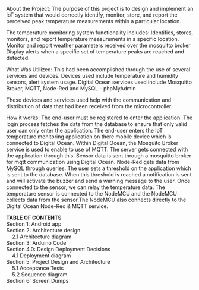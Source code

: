 About the Project:
The purpose of this project is to design and implement an IoT system that would correctly identify, monitor, store, and report the perceived peak temperature measurements within a particular location. 

The temperature monitoring system functionality includes: 
    Identifies, stores, monitors, and report temperature measurements in a specific location.
    Monitor and report weather parameters received over the mosquitto broker
    Display alerts when a specific set of temperature peaks are reached and detected. 

What Was Utilized: 
This had been accomplished through the use of several services and devices. Devices used include temperature and humidity sensors, alert system usage. Digital Ocean services used include Mosquitto Broker, MQTT, Node-Red and MySQL - phpMyAdmin

These devices and services used help with the communication and distribution of data that had been received from the microcontroller. 

How it works: 
The end-user must be registered to enter the application. The login process fetches the data from the database to ensure that only valid user can only enter the application. The end-user enters the IoT temperature monitoring application on there mobile device which is connected to Digital Ocean. Within Digital Ocean, the Mosquito Broker service is used to enable to use of MQTT. The server gets connected with the application through this. Sensor data is sent through a mosquitto broker for mqtt communication using Digital Ocean. Node-Red gets data from MySQL through queries. The user sets a threshold on the application which is sent to the database. When this threshold is reached a notification is sent and will activate the buzzer and send a warning message to the user. Once connected to the sensor, we can relay the temperature data. The temperature sensor is connected to the NodeMCU and the NodeMCU collects data from the sensor.The NodeMCU also connects directly to the Digital Ocean Node-Red & MQTT service. 

**TABLE OF CONTENTS** <br>
Section 1: Android app <br>
Section 2: Architecture design<br>
&nbsp;&nbsp;&nbsp;&nbsp;2.1   Architecture diagram<br>
Section 3: Arduino Code<br>
Section 4.0: Design Deployment Decisions<br>
&nbsp;&nbsp;&nbsp;&nbsp;4.1   Deployment diagram<br>
Section 5: Project Design and Architecture<br>
&nbsp;&nbsp;&nbsp;&nbsp;5.1   Acceptance Tests<br>
&nbsp;&nbsp;&nbsp;&nbsp;5.2   Sequence diagram<br>
Section 6: Screen Dumps<br>
